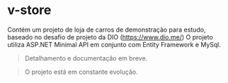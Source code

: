 # v-store
Contém um projeto de loja de carros de demonstração para estudo, baseado no desafio de projeto da DIO (https://www.dio.me/)
O projeto utiliza ASP.NET Minimal API em conjunto com Entity Framework e MySql.

> Detalhamento e documentação em breve.

> O projeto está em constante evolução.
